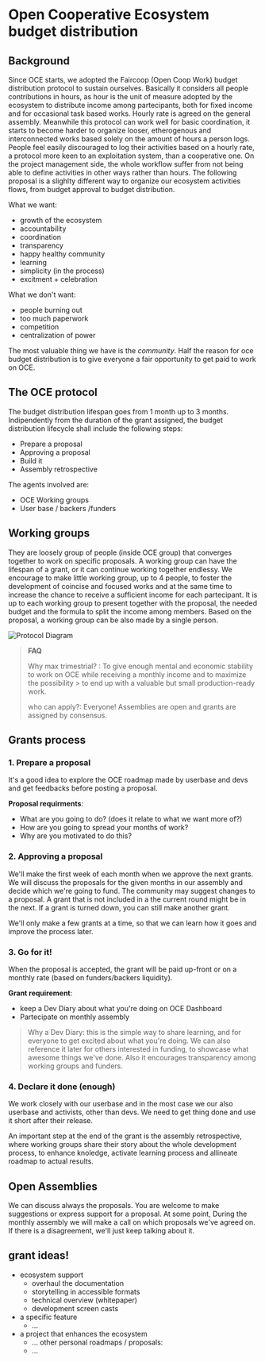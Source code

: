 # Open Cooperative Ecosystem budget distribution

## Background

Since OCE starts, we adopted the Faircoop (Open Coop Work) budget distribution protocol to sustain ourselves. Basically it considers all people contributions in hours, as hour is the unit of measure adopted by the ecosystem to distribute income among partecipants, both for fixed income and for occasional task based works. Hourly rate is agreed on the general assembly. 
Meanwhile this protocol can work well for basic coordination, it starts to become harder to organize looser, etherogenous and interconnected works based solely on the amount of hours a person logs. People feel easily discouraged to log their activities based on a hourly rate, a protocol more keen to an exploitation system, than a cooperative one. On the project management side, the whole workflow suffer from not being able to define activities in other ways rather than hours. The following proposal is a slighlty different way to organize our ecosystem activities flows, from budget approval to budget distribution.

What we want:

- growth of the ecosystem
- accountability
- coordination
- transparency
- happy healthy community
- learning
- simplicity (in the process)
- excitment + celebration

What we don't want:

- people burning out
- too much paperwork
- competition
- centralization of power

The most valuable thing we have is the _community_. Half the reason for oce budget distribution is to give everyone a fair opportunity to get paid to work on OCE.

## The OCE protocol
The budget distribution lifespan goes from 1 month up to 3 months. Indipendently from the duration of the grant assigned, the budget distribution lifecycle shall include the following steps: 

- Prepare a proposal
- Approving a proposal
- Build it
- Assembly retrospective

The agents involved are: 

- OCE Working groups
- User base / backers /funders

## Working groups
They are loosely group of people (inside OCE group) that converges together to work on specific proposals. A working group can have the lifespan of a grant, or it can continue working together endlessy. We encourage to make little working group, up to 4 people, to foster the development of coincise and focused works and at the same time to increase the chance to receive a sufficient income for each partecipant. It is up to each working group to present together with the proposal, the needed budget and the formula to split the income among members. 
Based on the proposal, a working group can be also made by a single person.

![Protocol Diagram](https://i.imgur.com/RYpRBl8.jpg)

> **FAQ** 
> 
> Why max trimestrial? : 
> To give enough mental and economic stability to work on OCE while receiving a monthly income and to maximize the possibility > to end up with a valuable but small production-ready work.
>
> who can apply?: Everyone! Assemblies are open and grants are assigned by consensus.

## Grants process 

### 1. Prepare a proposal
It's a good idea to explore the OCE roadmap made by userbase and devs and get feedbacks before posting a proposal.

**Proposal requirments**: 
- What are you going to do? (does it relate to what we want more of?)
- How are you going to spread your months of work?
- Why are you motivated to do this?

### 2. Approving a proposal
We'll make the first week of each month when we approve the next grants. We will discuss the proposals for the given months in our assembly and decide which we're going to fund. The community may suggest changes to a proposal. A grant that is not included in a the current round might be in the next. If a grant is turned down, you can still make another grant.

We'll only make a few grants at a time, so that we can learn how it goes and improve the process later.

### 3. Go for it!
When the proposal is accepted, the grant will be paid up-front or on a monthly rate (based on funders/backers liquidity).

**Grant requirement**: 
- keep a Dev Diary about what you're doing on OCE Dashboard
- Partecipate on monthly assembly

> Why a Dev Diary: this is the simple way to share learning, and for everyone to get excited about what you're doing. We can also reference it later for others interested in funding, to showcase what awesome things we've done. Also it encourages transparency among working groups and funders.


### 4. Declare it done (enough)
We work closely with our userbase and in the most case we our also userbase and activists, other than devs. We need to get thing done and use it short after their release. 

An important step at the end of the grant is the assembly retrospective, where working groups share their story about the whole development process, to enhance knoledge, activate learning process and allineate roadmap to actual results.

## Open Assemblies

We can discuss always the proposals. You are welcome to make suggestions or express support for a proposal. At some point, During the monthly assembly we will make a call on which proposals we've agreed on. If there is a disagreement, we'll just keep talking about it.

## grant ideas!

- ecosystem support
    - overhaul the documentation
    - storytelling in accessible formats
    - technical overview (whitepaper)
    - development screen casts
- a specific feature
    - ...  
- a project that enhances the ecosystem
    - ...
other personal roadmaps / proposals:
    - ...
